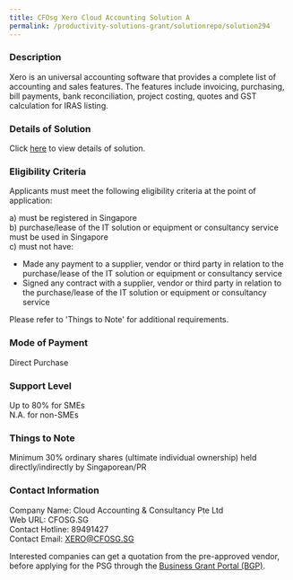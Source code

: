 ```yaml
---
title: CFOsg Xero Cloud Accounting Solution A
permalink: /productivity-solutions-grant/solutionrepo/solution294
---
```


### Description

Xero is an universal accounting software that provides a complete list of accounting and sales features. The features include invoicing, purchasing, bill payments, bank reconciliation, project costing, quotes and GST calculation for IRAS listing.

### Details of Solution

Click <a href='https://www.gobusiness.gov.sg/images/psg/Desensitised_CloudAccounting_Annex_3_Part_1.pdf' target='_blank'>here</a> to view details of solution.

### Eligibility Criteria

Applicants must meet the following eligibility criteria at the point of application:

a) must be registered in Singapore <br>
b) purchase/lease of the IT solution or equipment or consultancy service must be used in Singapore <br>
c) must not have:
- Made any payment to a supplier, vendor or third party in relation to the purchase/lease of the IT solution or equipment or consultancy service
- Signed any contract with a supplier, vendor or third party in relation to the purchase/lease of the IT solution or equipment or consultancy service

Please refer to 'Things to Note' for additional requirements.

### Mode of Payment
Direct Purchase

### Support Level
Up to 80% for SMEs <br>
N.A. for non-SMEs

### Things to Note
Minimum 30% ordinary shares (ultimate individual ownership) held directly/indirectly by Singaporean/PR

### Contact Information
Company Name: Cloud Accounting & Consultancy Pte Ltd<br>Web URL: CFOSG.SG<br>Contact Hotline: 89491427<br>Contact Email: XERO@CFOSG.SG

Interested companies can get a quotation from the pre-approved vendor, before applying for the PSG through the <a target='_blank' href='https://www.businessgrants.gov.sg/'>Business Grant Portal (BGP)</a>.

